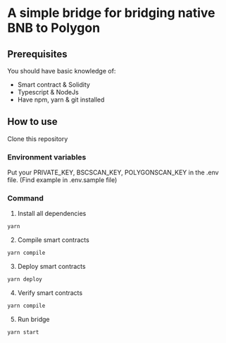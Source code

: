 # A simple bridge for bridging native BNB to Polygon
## Prerequisites
You should have basic knowledge of:
- Smart contract & Solidity
- Typescript & NodeJs
- Have npm, yarn & git installed

## How to use
Clone this repository
### Environment variables
Put your PRIVATE_KEY, BSCSCAN_KEY, POLYGONSCAN_KEY in the .env file. (Find example in .env.sample file)

### Command
1. Install all dependencies
```sh
yarn
```
2. Compile smart contracts
```sh
yarn compile
```
3. Deploy smart contracts
```sh
yarn deploy
```
4. Verify smart contracts
```sh
yarn compile
```
5. Run bridge
```sh
yarn start
```
